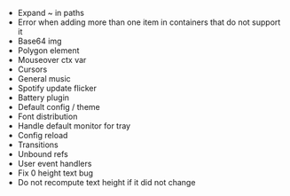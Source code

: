 - Expand ~ in paths
- Error when adding more than one item in containers that do not support it
- Base64 img
- Polygon element
- Mouseover ctx var
- Cursors
- General music
- Spotify update flicker
- Battery plugin
- Default config / theme
- Font distribution
- Handle default monitor for tray
- Config reload
- Transitions
- Unbound refs
- User event handlers
- Fix 0 height text bug
- Do not recompute text height if it did not change
